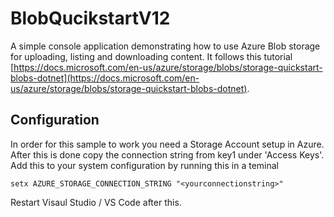 # BlobQucikstartV12
A simple console application demonstrating how to use Azure Blob storage for uploading, listing and downloading content. It follows this tutorial [https://docs.microsoft.com/en-us/azure/storage/blobs/storage-quickstart-blobs-dotnet](https://docs.microsoft.com/en-us/azure/storage/blobs/storage-quickstart-blobs-dotnet).

## Configuration
In order for this sample to work you need a Storage Account setup in Azure.
After this is done copy the connection string from key1 under 'Access Keys'.
Add this to your system configuration by running this in a teminal

```
setx AZURE_STORAGE_CONNECTION_STRING "<yourconnectionstring>"
```

Restart Visaul Studio / VS Code after this.